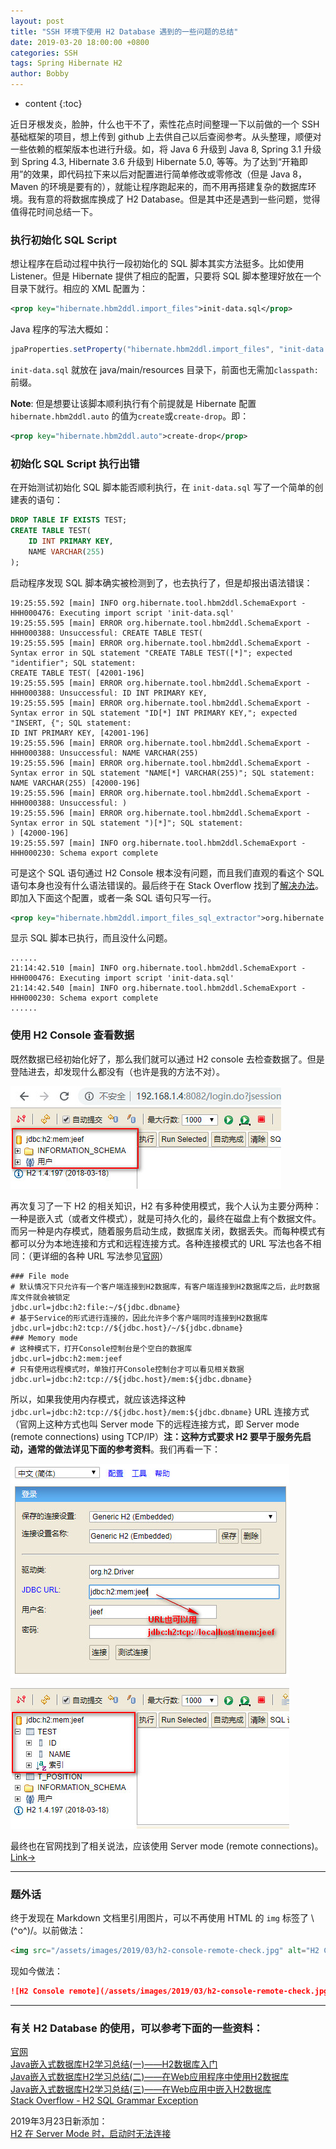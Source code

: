 ```yaml
---
layout: post
title: "SSH 环境下使用 H2 Database 遇到的一些问题的总结"
date: 2019-03-20 18:00:00 +0800
categories: SSH
tags: Spring Hibernate H2
author: Bobby
---
```


* content
{:toc}

近日牙根发炎，脸肿，什么也干不了，索性花点时间整理一下以前做的一个 SSH 基础框架的项目，想上传到 github 上去供自己以后查阅参考。从头整理，顺便对一些依赖的框架版本也进行升级。如，将 Java 6 升级到 Java 8, Spring 3.1 升级到 Spring 4.3, Hibernate 3.6 升级到 Hibernate 5.0, 等等。为了达到“开箱即用”的效果，即代码拉下来以后对配置进行简单修改或零修改（但是 Java 8，Maven 的环境是要有的），就能让程序跑起来的，而不用再搭建复杂的数据库环境。我有意的将数据库换成了 H2 Database。但是其中还是遇到一些问题，觉得值得花时间总结一下。



### 执行初始化 SQL Script

想让程序在启动过程中执行一段初始化的 SQL 脚本其实方法挺多。比如使用 Listener。但是 Hibernate 提供了相应的配置，只要将 SQL 脚本整理好放在一个目录下就行。相应的 XML 配置为：

```xml
<prop key="hibernate.hbm2ddl.import_files">init-data.sql</prop>
```

Java 程序的写法大概如：

```java
jpaProperties.setProperty("hibernate.hbm2ddl.import_files", "init-data.sql");
```

`init-data.sql` 就放在 java/main/resources 目录下，前面也无需加`classpath:`前缀。

**Note**: 但是想要让该脚本顺利执行有个前提就是 Hibernate 配置 `hibernate.hbm2ddl.auto` 的值为`create`或`create-drop`。即：

```xml
<prop key="hibernate.hbm2ddl.auto">create-drop</prop>
```

### 初始化 SQL Script 执行出错

在开始测试初始化 SQL 脚本能否顺利执行，在 `init-data.sql` 写了一个简单的创建表的语句：

```sql
DROP TABLE IF EXISTS TEST;
CREATE TABLE TEST(
    ID INT PRIMARY KEY,
    NAME VARCHAR(255)
);
```

启动程序发现 SQL 脚本确实被检测到了，也去执行了，但是却报出语法错误：

```text
19:25:55.592 [main] INFO org.hibernate.tool.hbm2ddl.SchemaExport - HHH000476: Executing import script 'init-data.sql'
19:25:55.595 [main] ERROR org.hibernate.tool.hbm2ddl.SchemaExport - HHH000388: Unsuccessful: CREATE TABLE TEST(
19:25:55.595 [main] ERROR org.hibernate.tool.hbm2ddl.SchemaExport - Syntax error in SQL statement "CREATE TABLE TEST([*]"; expected "identifier"; SQL statement:
CREATE TABLE TEST( [42001-196]
19:25:55.595 [main] ERROR org.hibernate.tool.hbm2ddl.SchemaExport - HHH000388: Unsuccessful: ID INT PRIMARY KEY,
19:25:55.595 [main] ERROR org.hibernate.tool.hbm2ddl.SchemaExport - Syntax error in SQL statement "ID[*] INT PRIMARY KEY,"; expected "INSERT, {"; SQL statement:
ID INT PRIMARY KEY, [42001-196]
19:25:55.596 [main] ERROR org.hibernate.tool.hbm2ddl.SchemaExport - HHH000388: Unsuccessful: NAME VARCHAR(255)
19:25:55.596 [main] ERROR org.hibernate.tool.hbm2ddl.SchemaExport - Syntax error in SQL statement "NAME[*] VARCHAR(255)"; SQL statement:
NAME VARCHAR(255) [42000-196]
19:25:55.596 [main] ERROR org.hibernate.tool.hbm2ddl.SchemaExport - HHH000388: Unsuccessful: )
19:25:55.596 [main] ERROR org.hibernate.tool.hbm2ddl.SchemaExport - Syntax error in SQL statement ")[*]"; SQL statement:
) [42000-196]
19:25:55.597 [main] INFO org.hibernate.tool.hbm2ddl.SchemaExport - HHH000230: Schema export complete
```

可是这个 SQL 语句通过 H2 Console 根本没有问题，而且我们直观的看这个 SQL 语句本身也没有什么语法错误的。最后终于在 Stack Overflow 找到了[解决办法](https://stackoverflow.com/questions/17926093/h2-sql-grammar-exception)。即加入下面这个配置，或者一条 SQL 语句只写一行。

```xml
<prop key="hibernate.hbm2ddl.import_files_sql_extractor">org.hibernate.tool.hbm2ddl.MultipleLinesSqlCommandExtractor</prop>
```

显示 SQL 脚本已执行，而且没什么问题。

```text
......
21:14:42.510 [main] INFO org.hibernate.tool.hbm2ddl.SchemaExport - HHH000476: Executing import script 'init-data.sql'
21:14:42.540 [main] INFO org.hibernate.tool.hbm2ddl.SchemaExport - HHH000230: Schema export complete
......
```

### 使用 H2 Console 查看数据

既然数据已经初始化好了，那么我们就可以通过 H2 console 去检查数据了。但是登陆进去，却发现什么都没有（也许是我的方法不对）。

![H2 Console local](/assets/images/2019/03/h2-console-local-check.jpg)

再次复习了一下 H2 的相关知识，H2 有多种使用模式，我个人认为主要分两种：一种是嵌入式（或者文件模式），就是可持久化的，最终在磁盘上有个数据文件。而另一种是内存模式，随着服务启动生成，数据库关闭，数据丢失。而每种模式有都可以分为本地连接和方式和远程连接方式。各种连接模式的 URL 写法也各不相同：（更详细的各种 URL 写法参见[官网](http://www.h2database.com/html/features.html#database_url)）

```properties
### File mode
# 默认情况下只允许有一个客户端连接到H2数据库，有客户端连接到H2数据库之后，此时数据库文件就会被锁定
jdbc.url=jdbc:h2:file:~/${jdbc.dbname}
# 基于Service的形式进行连接的，因此允许多个客户端同时连接到H2数据库
jdbc.url=jdbc:h2:tcp://${jdbc.host}/~/${jdbc.dbname}
### Memory mode 
# 这种模式下，打开Console控制台是个空白的数据库
jdbc.url=jdbc:h2:mem:jeef
# 只有使用远程模式时，单独打开Console控制台才可以看见相关数据
jdbc.url=jdbc:h2:tcp://${jdbc.host}/mem:${jdbc.dbname}
```

所以，如果我使用内存模式，就应该选择这种`jdbc.url=jdbc:h2:tcp://${jdbc.host}/mem:${jdbc.dbname}` URL 连接方式（官网上这种方式也叫 Server mode 下的远程连接方式，即 Server mode (remote connections) using TCP/IP）**注：这种方式要求 H2 要早于服务先启动，通常的做法详见下面的参考资料**。我们再看一下：

![H2 Console remote login](/assets/images/2019/03/h2-console-remote-check-login.jpg)

![H2 Console remote](/assets/images/2019/03/h2-console-remote-check.jpg)

最终也在官网找到了相关说法，应该使用 Server mode (remote connections)。[Link→](http://www.h2database.com/html/features.html#in_memory_databases)

---

### 题外话

终于发现在 Markdown 文档里引用图片，可以不再使用 HTML 的 `img` 标签了 \\(^o^)/。以前做法：

```html
<img src="/assets/images/2019/03/h2-console-remote-check.jpg" alt="H2 Console remote" />
```

现如今做法：

```markdown
![H2 Console remote](/assets/images/2019/03/h2-console-remote-check.jpg)
```

---

### 有关 H2 Database 的使用，可以参考下面的一些资料：

[官网](http://www.h2database.com/html/main.html)  
[Java嵌入式数据库H2学习总结(一)——H2数据库入门](https://www.cnblogs.com/xdp-gacl/p/4171024.html)  
[Java嵌入式数据库H2学习总结(二)——在Web应用程序中使用H2数据库](https://www.cnblogs.com/xdp-gacl/p/4171278.html)  
[Java嵌入式数据库H2学习总结(三)——在Web应用中嵌入H2数据库](https://www.cnblogs.com/xdp-gacl/p/4190424.html)  
[Stack Overflow - H2 SQL Grammar Exception](https://stackoverflow.com/questions/17926093/h2-sql-grammar-exception)

2019年3月23日新添加：  
[H2 在 Server Mode 时，启动时无法连接](https://www.jianshu.com/p/f8886c35fa6f)  
